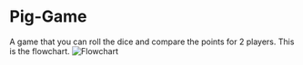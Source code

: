 # Pig-Game

A game that you can roll the dice and compare the points for 2 players. This is the flowchart.
![Flowchart](https://github.com/user-attachments/assets/b6d22355-6a2f-4b89-8bb2-0103ad99aac3)

